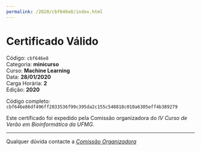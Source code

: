 ```yaml
---
permalink: /2020/cbf646e8/index.html
---
```


# Certificado Válido

Código: `cbf646e8`<br>
Categoria: **minicurso**<br>
Curso: **Machine Learning**<br>
Data: **28/01/2020**<br>
Carga Horária: **2**<br>
Edição: **2020**<br>


Código completo: `cbf646e86df496ff2033536f99c395da2c155c548818c010a6305eff4b389279`


Este certificado foi expedido pela Comissão organizadora do *IV Curso de Verão em Bioinformática da UFMG*.

----

Qualquer dúvida contacte a [_Comissão Organizadora_](<mailto:cursobioinfoufmg@gmail.com$subject=[Certificados]>)

